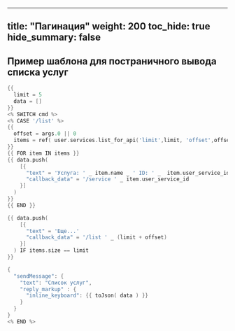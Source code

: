 
---
title: "Пагинация"
weight: 200
toc_hide: true
hide_summary: false
---

## Пример шаблона для постраничного вывода списка услуг


```go
{{
  limit = 5
  data = []
}}
<% SWITCH cmd %>
<% CASE '/list' %>
{{
  offset = args.0 || 0
  items = ref( user.services.list_for_api('limit',limit, 'offset',offset) )
}}
{{ FOR item IN items }}
{{ data.push(
    [{
      "text" = 'Услуга: ' _ item.name _ ' ID: ' _  item.user_service_id
      "callback_data" = '/service ' _ item.user_service_id
    }]
  )
}}
{{ END }}

{{ data.push(
    [{
      "text" = 'Еще...'
      "callback_data" = '/list ' _ (limit + offset)
    }]
  ) IF items.size == limit
}}

{
  "sendMessage": {
    "text": "Список услуг",
    "reply_markup" : {
      "inline_keyboard": {{ toJson( data ) }}
    }
  }
}
<% END %>
```
